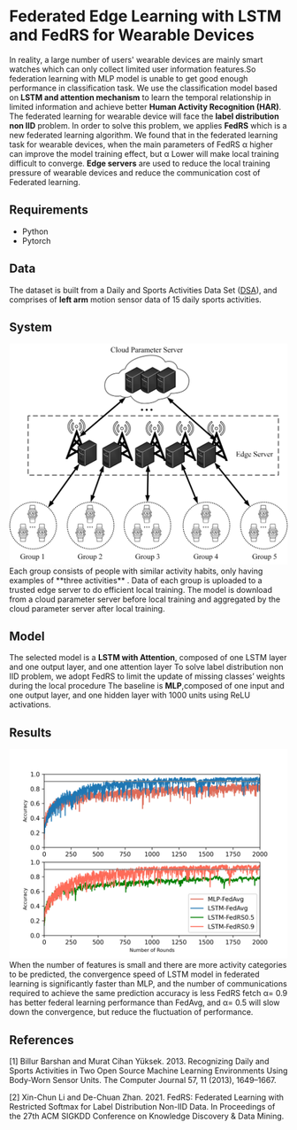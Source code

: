 # Federated Edge Learning with LSTM and FedRS for Wearable Devices

In reality, a large number of users' wearable devices are mainly smart watches which can only collect limited user information features.So federation learning with MLP model is unable to get good enough performance in classification task. We use the classification model based on **LSTM and attention mechanism** to learn the temporal relationship in limited information and achieve better **Human Activity Recognition (HAR)**.
The federated learning for wearable device will face the **label distribution non IID** problem. In order to solve this problem, we applies **FedRS** which is a new federated learning algorithm. We found that in the federated learning task for wearable devices, when the main parameters of FedRS α higher can improve the model training effect, but α Lower will make local training difficult to converge.
**Edge servers** are used to reduce the local training pressure of wearable devices and reduce the communication cost of Federated learning.



## Requirements

+ Python
+ Pytorch



## Data

The dataset is built from a Daily and Sports Activities Data Set ([DSA](https://archive.ics.uci.edu/ml/datasets/Daily+and+Sports+Activities)), and comprises of **left arm** motion sensor data of 15 daily sports activities.



## System

<img src="https://github.com/rhqaq/Federated-Edge-Learning-on-Wearable-Devices/blob/main/figures/wearableFLSys-alls.png"  />
Each group consists of people with similar activity habits, only having examples of **three activities** .
Data of each group is uploaded to a trusted edge server to do efficient local training.
The model is download from a cloud parameter server before local training and aggregated by the cloud parameter server after local training.



## Model

The selected model is a **LSTM with Attention**, composed of one LSTM layer and one output layer, and one attention layer 
To solve label distribution non IID problem, we adopt FedRS to limit the update of missing classes’ weights during the local procedure
The baseline is **MLP**,composed of one input and one output layer, and one hidden layer with 1000 units using ReLU activations.



## Results

<img src="https://github.com/rhqaq/Federated-Edge-Learning-on-Wearable-Devices/blob/main/figures/all.png" alt="alt text" style="zoom:50%;" />
When the number of features is small and there are more activity categories to be predicted, the convergence speed of LSTM model in federated learning is significantly faster than MLP, and the number of communications required to achieve the same prediction accuracy is less
FedRS fetch α= 0.9 has better federal learning performance than FedAvg, and α= 0.5 will slow down the convergence, but reduce the fluctuation of performance.



## References

[1] Billur Barshan and Murat Cihan Yüksek. 2013. Recognizing Daily and Sports Activities in Two Open Source Machine Learning Environments Using Body-Worn Sensor Units. The Computer Journal 57, 11 (2013), 1649–1667. 

[2] Xin-Chun Li and De-Chuan Zhan. 2021. FedRS: Federated Learning with Restricted Softmax for Label Distribution Non-IID Data. In Proceedings of the 27th ACM SIGKDD Conference on Knowledge Discovery & Data Mining.


